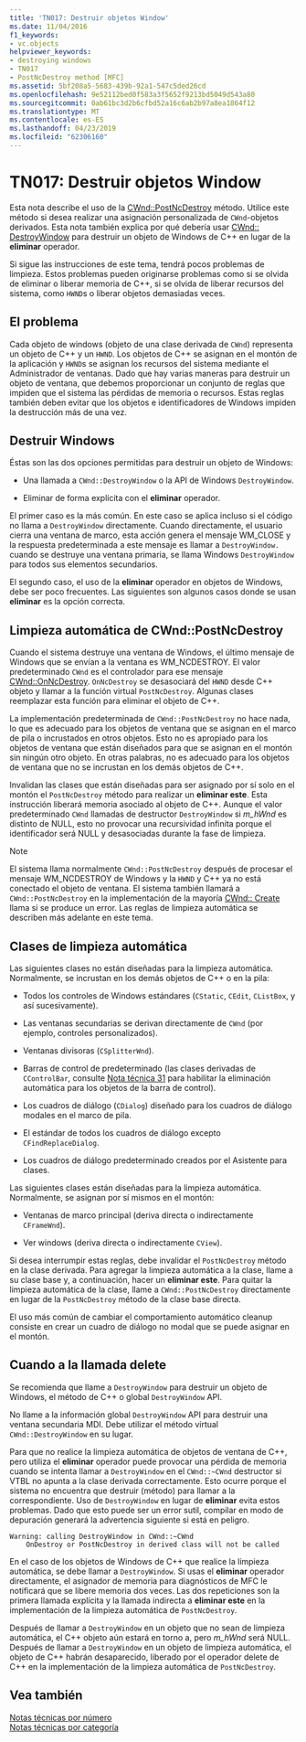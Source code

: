 ```yaml
---
title: 'TN017: Destruir objetos Window'
ms.date: 11/04/2016
f1_keywords:
- vc.objects
helpviewer_keywords:
- destroying windows
- TN017
- PostNcDestroy method [MFC]
ms.assetid: 5bf208a5-5683-439b-92a1-547c5ded26cd
ms.openlocfilehash: 9e52112bed0f583a3f5652f9213bd5049d543a80
ms.sourcegitcommit: 0ab61bc3d2b6cfbd52a16c6ab2b97a8ea1864f12
ms.translationtype: MT
ms.contentlocale: es-ES
ms.lasthandoff: 04/23/2019
ms.locfileid: "62306160"
---
```

# <a name="tn017-destroying-window-objects"></a>TN017: Destruir objetos Window

Esta nota describe el uso de la [CWnd::PostNcDestroy](../mfc/reference/cwnd-class.md#postncdestroy) método. Utilice este método si desea realizar una asignación personalizada de `CWnd`-objetos derivados. Esta nota también explica por qué debería usar [CWnd:: DestroyWindow](../mfc/reference/cwnd-class.md#destroywindow) para destruir un objeto de Windows de C++ en lugar de la **eliminar** operador.

Si sigue las instrucciones de este tema, tendrá pocos problemas de limpieza. Estos problemas pueden originarse problemas como si se olvida de eliminar o liberar memoria de C++, si se olvida de liberar recursos del sistema, como `HWND`s o liberar objetos demasiadas veces.

## <a name="the-problem"></a>El problema

Cada objeto de windows (objeto de una clase derivada de `CWnd`) representa un objeto de C++ y un `HWND`. Los objetos de C++ se asignan en el montón de la aplicación y `HWND`s se asignan los recursos del sistema mediante el Administrador de ventanas. Dado que hay varias maneras para destruir un objeto de ventana, que debemos proporcionar un conjunto de reglas que impiden que el sistema las pérdidas de memoria o recursos. Estas reglas también deben evitar que los objetos e identificadores de Windows impiden la destrucción más de una vez.

## <a name="destroying-windows"></a>Destruir Windows

Éstas son las dos opciones permitidas para destruir un objeto de Windows:

- Una llamada a `CWnd::DestroyWindow` o la API de Windows `DestroyWindow`.

- Eliminar de forma explícita con el **eliminar** operador.

El primer caso es la más común. En este caso se aplica incluso si el código no llama a `DestroyWindow` directamente. Cuando directamente, el usuario cierra una ventana de marco, esta acción genera el mensaje WM_CLOSE y la respuesta predeterminada a este mensaje es llamar a `DestroyWindow.` cuando se destruye una ventana primaria, se llama Windows `DestroyWindow` para todos sus elementos secundarios.

El segundo caso, el uso de la **eliminar** operador en objetos de Windows, debe ser poco frecuentes. Las siguientes son algunos casos donde se usan **eliminar** es la opción correcta.

## <a name="auto-cleanup-with-cwndpostncdestroy"></a>Limpieza automática de CWnd::PostNcDestroy

Cuando el sistema destruye una ventana de Windows, el último mensaje de Windows que se envían a la ventana es WM_NCDESTROY. El valor predeterminado `CWnd` es el controlador para ese mensaje [CWnd::OnNcDestroy](../mfc/reference/cwnd-class.md#onncdestroy). `OnNcDestroy` se desasociará del `HWND` desde C++ objeto y llamar a la función virtual `PostNcDestroy`. Algunas clases reemplazar esta función para eliminar el objeto de C++.

La implementación predeterminada de `CWnd::PostNcDestroy` no hace nada, lo que es adecuado para los objetos de ventana que se asignan en el marco de pila o incrustados en otros objetos. Esto no es apropiado para los objetos de ventana que están diseñados para que se asignan en el montón sin ningún otro objeto. En otras palabras, no es adecuado para los objetos de ventana que no se incrustan en los demás objetos de C++.

Invalidan las clases que están diseñadas para ser asignado por sí solo en el montón el `PostNcDestroy` método para realizar un **eliminar este**. Esta instrucción liberará memoria asociado al objeto de C++. Aunque el valor predeterminado `CWnd` llamadas de destructor `DestroyWindow` si *m_hWnd* es distinto de NULL, esto no provocar una recursividad infinita porque el identificador será NULL y desasociadas durante la fase de limpieza.

> [!NOTE]
>  El sistema llama normalmente `CWnd::PostNcDestroy` después de procesar el mensaje WM_NCDESTROY de Windows y la `HWND` y C++ ya no está conectado el objeto de ventana. El sistema también llamará a `CWnd::PostNcDestroy` en la implementación de la mayoría [CWnd:: Create](../mfc/reference/cwnd-class.md#create) llama si se produce un error. Las reglas de limpieza automática se describen más adelante en este tema.

## <a name="auto-cleanup-classes"></a>Clases de limpieza automática

Las siguientes clases no están diseñadas para la limpieza automática. Normalmente, se incrustan en los demás objetos de C++ o en la pila:

- Todos los controles de Windows estándares (`CStatic`, `CEdit`, `CListBox`, y así sucesivamente).

- Las ventanas secundarias se derivan directamente de `CWnd` (por ejemplo, controles personalizados).

- Ventanas divisoras (`CSplitterWnd`).

- Barras de control de predeterminado (las clases derivadas de `CControlBar`, consulte [Nota técnica 31](../mfc/tn031-control-bars.md) para habilitar la eliminación automática para los objetos de la barra de control).

- Los cuadros de diálogo (`CDialog`) diseñado para los cuadros de diálogo modales en el marco de pila.

- El estándar de todos los cuadros de diálogo excepto `CFindReplaceDialog`.

- Los cuadros de diálogo predeterminado creados por el Asistente para clases.

Las siguientes clases están diseñadas para la limpieza automática. Normalmente, se asignan por sí mismos en el montón:

- Ventanas de marco principal (deriva directa o indirectamente `CFrameWnd`).

- Ver windows (deriva directa o indirectamente `CView`).

Si desea interrumpir estas reglas, debe invalidar el `PostNcDestroy` método en la clase derivada. Para agregar la limpieza automática a la clase, llame a su clase base y, a continuación, hacer un **eliminar este**. Para quitar la limpieza automática de la clase, llame a `CWnd::PostNcDestroy` directamente en lugar de la `PostNcDestroy` método de la clase base directa.

El uso más común de cambiar el comportamiento automático cleanup consiste en crear un cuadro de diálogo no modal que se puede asignar en el montón.

## <a name="when-to-call-delete"></a>Cuando a la llamada delete

Se recomienda que llame a `DestroyWindow` para destruir un objeto de Windows, el método de C++ o global `DestroyWindow` API.

No llame a la información global `DestroyWindow` API para destruir una ventana secundaria MDI. Debe utilizar el método virtual `CWnd::DestroyWindow` en su lugar.

Para que no realice la limpieza automática de objetos de ventana de C++, pero utiliza el **eliminar** operador puede provocar una pérdida de memoria cuando se intenta llamar a `DestroyWindow` en el `CWnd::~CWnd` destructor si VTBL no apunta a la clase derivada correctamente. Esto ocurre porque el sistema no encuentra que destruir (método) para llamar a la correspondiente. Uso de `DestroyWindow` en lugar de **eliminar** evita estos problemas. Dado que esto puede ser un error sutil, compilar en modo de depuración generará la advertencia siguiente si está en peligro.

```
Warning: calling DestroyWindow in CWnd::~CWnd
    OnDestroy or PostNcDestroy in derived class will not be called
```

En el caso de los objetos de Windows de C++ que realice la limpieza automática, se debe llamar a `DestroyWindow`. Si usas el **eliminar** operador directamente, el asignador de memoria para diagnósticos de MFC le notificará que se libere memoria dos veces. Las dos repeticiones son la primera llamada explícita y la llamada indirecta a **eliminar este** en la implementación de la limpieza automática de `PostNcDestroy`.

Después de llamar a `DestroyWindow` en un objeto que no sean de limpieza automática, el C++ objeto aún estará en torno a, pero *m_hWnd* será NULL. Después de llamar a `DestroyWindow` en un objeto de limpieza automática, el objeto de C++ habrán desaparecido, liberado por el operador delete de C++ en la implementación de la limpieza automática de `PostNcDestroy`.

## <a name="see-also"></a>Vea también

[Notas técnicas por número](../mfc/technical-notes-by-number.md)<br/>
[Notas técnicas por categoría](../mfc/technical-notes-by-category.md)
